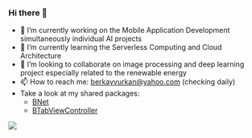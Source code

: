 ### Hi there 👋

- 🔭 I’m currently working on the Mobile Application Development simultaneously individual AI projects
- 🌱 I’m currently learning the Serverless Computing and Cloud Architecture
- 👯 I’m looking to collaborate on image processing and deep learning project especially related to the renewable energy
- 📫 How to reach me: berkayvurkan@yahoo.com (checking daily)
- Take a look at my shared packages:
  - [BNet](https://github.com/brkyvrkn/BNet)
  - [BTabViewController](https://github.com/brkyvrkn/BTabViewController)

<img align="center" src="https://github-readme-stats.vercel.app/api?username=brkyvrkn&show_icons=true&icon_color=0366d6&text_color=24292e&bg_color=ffffff&hide_title=true" />
